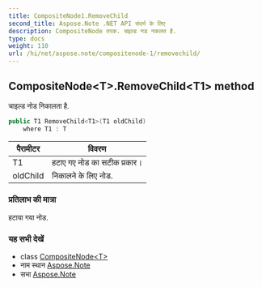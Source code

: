 ```yaml
---
title: CompositeNode1.RemoveChild
second_title: Aspose.Note .NET API संदर्भ के लिए
description: CompositeNode तरक. चइल्ड नड नकलत है.
type: docs
weight: 110
url: /hi/net/aspose.note/compositenode-1/removechild/
---
```

## CompositeNode&lt;T&gt;.RemoveChild&lt;T1&gt; method

चाइल्ड नोड निकालता है.

```csharp
public T1 RemoveChild<T1>(T1 oldChild)
    where T1 : T
```

| पैरामीटर | विवरण |
| --- | --- |
| T1 | हटाए गए नोड का सटीक प्रकार। |
| oldChild | निकालने के लिए नोड. |

### प्रतिलाभ की मात्रा

हटाया गया नोड.

### यह सभी देखें

* class [CompositeNode&lt;T&gt;](../)
* नाम स्थान [Aspose.Note](../../compositenode-1/)
* सभा [Aspose.Note](../../../)


